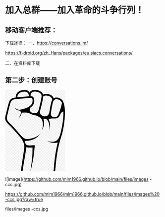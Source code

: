 # 加入总群——加入革命的斗争行列！
## 移动客户端推荐：
下载途径：
一、https://conversations.im/

https://f-droid.org/zh_Hans/packages/eu.siacs.conversations/

二、在资料库下载
## 第二步：创建账号
![image](https://github.com/mlm1966/mlm1966.github.io/blob/main/files/images-ccs.jpg)

![image](https://github.com/mlm1966.github.io/blob/main/files/images -ccs.jpg)

https://github.com/mlm1966/mlm1966.github.io/blob/main/files/images%20-ccs.jpg?raw=true

files/images -ccs.jpg


